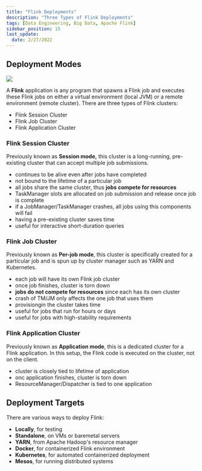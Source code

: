```yaml
---
title: "Flink Deployments"
description: "Three Types of Flink Deployments"
tags: [Data Engineering, Big Data, Apache Flink]
sidebar_position: 15
last_update:
  date: 2/27/2022
---
```





## Deployment Modes

<div class="img-center"> 

![](/img/docs/flinkdeploymenntmodes.png)

</div>

A **Flink** application is any program that spawns a Flink job and executes these Flink jobs on either a virtual environment (local JVM) or a remote environment (remote cluster). There are three types of Flink clusters:

- Flink Session Cluster
- Flink Job Cluster
- Flink Application Cluster


### Flink Session Cluster

Previously known as **Session mode,** this cluster is a long-running, pre-existing cluster that can accept multiple job submissions.

- continues to be alive even after jobs have completed
- not bound to the lifetime of a particular job
- all jobs share the same cluster, thus **jobs compete for resources**
- TaskManager slots are allocated on job submission and release once job is complete
- if a JobManager/TaskManager crashes, all jobs using this components will fail
- having a pre-existing cluster saves time
- useful for interactive short-duration queries

### Flink Job Cluster

Previously known as **Per-job mode**, this cluster is specifically created for a particular job and is spun up by cluster manager such as YARN and Kubernetes. 

- each job will have its own Flink job cluster
- once job finishes, cluster is torn down
- **jobs do not compete for resources** since each has its own cluster
- crash of TM/JM only affects the one job that uses them
- provisiongin the cluster takes time
- useful for jobs that run for hours or days
- useful for jobs with high-stability requirements


### Flink Application Cluster

Previously known as **Application mode**, this is a dedicated cluster for a Flink application. In this setup, the Flink code is executed on the cluster, not on the client.

- cluster is closely tied to lifetime of application
- onc application finishes, cluster is torn down
- ResourceManager/Dispatcher is tied to one application

## Deployment Targets

There are various ways to deploy Flink:

- **Locally**, for testing
- **Standalone**, on VMs or baremetal servers 
- **YARN**, from Apache Hadoop's resource manager 
- **Docker**, for containerized Flink environment
- **Kubernetes**, for automated containerized deployment
- **Mesos**, for running distributed systems

